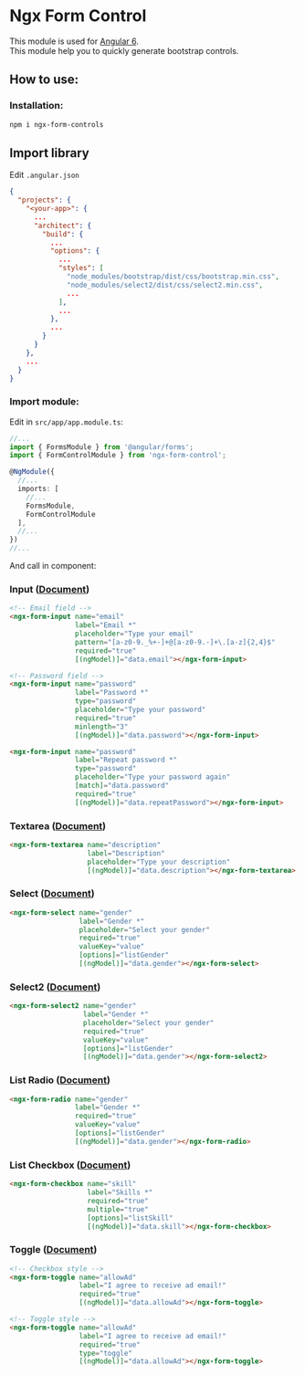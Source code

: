 # Ngx Form Control

This module is used for [Angular 6](https://angular.io/).  
This module help you to quickly generate bootstrap controls.   

How to use:
-------------
### Installation:
```html
npm i ngx-form-controls
```

## Import library
Edit `.angular.json`
```json
{
  "projects": {
    "<your-app>": {
      ...
      "architect": {
        "build": {
          ...
          "options": {
            ...
            "styles": [
              "node_modules/bootstrap/dist/css/bootstrap.min.css",
              "node_modules/select2/dist/css/select2.min.css",
              ...
            ],
            ...
          },
          ...
        }
      }
    },
    ...
  }
}
```

### Import module:
Edit in `src/app/app.module.ts`:
```typescript
//...
import { FormsModule } from '@angular/forms';
import { FormControlModule } from 'ngx-form-control';

@NgModule({
  //...
  imports: [
    //...
    FormsModule,
    FormControlModule
  ],
  //...
})
//...
```

And call in component:
### Input ([Document](https://github.com/thttp://eamcancode/ngx-form-control/blob/master/projects/resources/doc/input.md))
```html
<!-- Email field -->
<ngx-form-input name="email"
                label="Email *"
                placeholder="Type your email"
                pattern="[a-z0-9._%+-]+@[a-z0-9.-]+\.[a-z]{2,4}$"
                required="true"
                [(ngModel)]="data.email"></ngx-form-input>
```

```html
<!-- Password field -->
<ngx-form-input name="password"
                label="Password *"
                type="password"
                placeholder="Type your password"
                required="true"
                minlength="3"
                [(ngModel)]="data.password"></ngx-form-input>

<ngx-form-input name="password"
                label="Repeat password *"
                type="password"
                placeholder="Type your password again"
                [match]="data.password"
                required="true"
                [(ngModel)]="data.repeatPassword"></ngx-form-input>
```

### Textarea ([Document](https://github.com/thttp://eamcancode/ngx-form-control/blob/master/projects/resources/doc/textarea.md))
```html
<ngx-form-textarea name="description"
                   label="Description"
                   placeholder="Type your description"
                   [(ngModel)]="data.description"></ngx-form-textarea>
```

### Select ([Document](https://github.com/thttp://eamcancode/ngx-form-control/blob/master/projects/resources/doc/select.md))
```html
<ngx-form-select name="gender"
                 label="Gender *"
                 placeholder="Select your gender"
                 required="true"
                 valueKey="value"
                 [options]="listGender"
                 [(ngModel)]="data.gender"></ngx-form-select>
```

### Select2 ([Document](https://github.com/thttp://eamcancode/ngx-form-control/blob/master/projects/resources/doc/select2.md))
```html
<ngx-form-select2 name="gender"
                  label="Gender *"
                  placeholder="Select your gender"
                  required="true"
                  valueKey="value"
                  [options]="listGender"
                  [(ngModel)]="data.gender"></ngx-form-select2>
```

### List Radio ([Document](https://github.com/thttp://eamcancode/ngx-form-control/blob/master/projects/resources/doc/radio.md))
```html
<ngx-form-radio name="gender"
                label="Gender *"
                required="true"
                valueKey="value"
                [options]="listGender"
                [(ngModel)]="data.gender"></ngx-form-radio>
```

### List Checkbox ([Document](https://github.com/thttp://eamcancode/ngx-form-control/blob/master/projects/resources/doc/checkbox.md))
```html
<ngx-form-checkbox name="skill"
                   label="Skills *"
                   required="true"
                   multiple="true"
                   [options]="listSkill"
                   [(ngModel)]="data.skill"></ngx-form-checkbox>
```

### Toggle ([Document](https://github.com/thttp://eamcancode/ngx-form-control/blob/master/projects/resources/doc/toggle.md))
```html
<!-- Checkbox style -->
<ngx-form-toggle name="allowAd"
                 label="I agree to receive ad email!"
                 required="true"
                 [(ngModel)]="data.allowAd"></ngx-form-toggle>
```

```html
<!-- Toggle style -->
<ngx-form-toggle name="allowAd"
                 label="I agree to receive ad email!"
                 required="true"
                 type="toggle"
                 [(ngModel)]="data.allowAd"></ngx-form-toggle>
```
